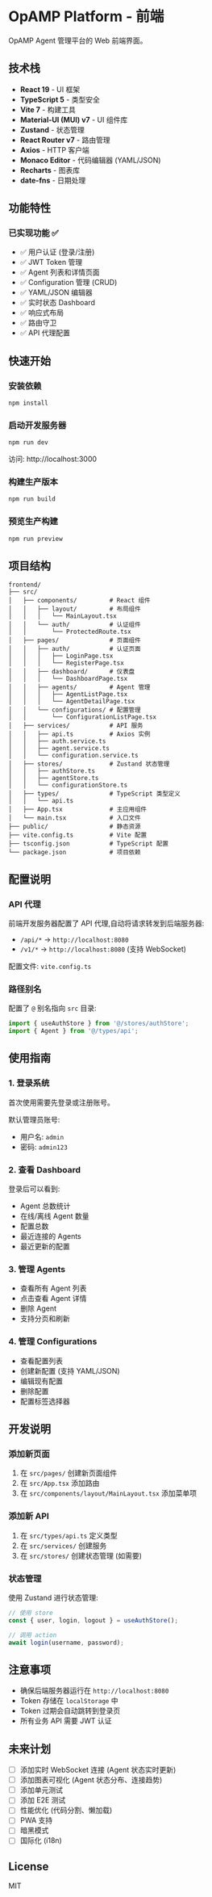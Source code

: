 # OpAMP Platform - 前端

OpAMP Agent 管理平台的 Web 前端界面。

## 技术栈

- **React 19** - UI 框架
- **TypeScript 5** - 类型安全
- **Vite 7** - 构建工具
- **Material-UI (MUI) v7** - UI 组件库
- **Zustand** - 状态管理
- **React Router v7** - 路由管理
- **Axios** - HTTP 客户端
- **Monaco Editor** - 代码编辑器 (YAML/JSON)
- **Recharts** - 图表库
- **date-fns** - 日期处理

## 功能特性

### 已实现功能 ✅

- ✅ 用户认证 (登录/注册)
- ✅ JWT Token 管理
- ✅ Agent 列表和详情页面
- ✅ Configuration 管理 (CRUD)
- ✅ YAML/JSON 编辑器
- ✅ 实时状态 Dashboard
- ✅ 响应式布局
- ✅ 路由守卫
- ✅ API 代理配置

## 快速开始

### 安装依赖

```bash
npm install
```

### 启动开发服务器

```bash
npm run dev
```

访问: http://localhost:3000

### 构建生产版本

```bash
npm run build
```

### 预览生产构建

```bash
npm run preview
```

## 项目结构

```
frontend/
├── src/
│   ├── components/         # React 组件
│   │   ├── layout/         # 布局组件
│   │   │   └── MainLayout.tsx
│   │   └── auth/           # 认证组件
│   │       └── ProtectedRoute.tsx
│   ├── pages/              # 页面组件
│   │   ├── auth/           # 认证页面
│   │   │   ├── LoginPage.tsx
│   │   │   └── RegisterPage.tsx
│   │   ├── dashboard/      # 仪表盘
│   │   │   └── DashboardPage.tsx
│   │   ├── agents/         # Agent 管理
│   │   │   ├── AgentListPage.tsx
│   │   │   └── AgentDetailPage.tsx
│   │   └── configurations/ # 配置管理
│   │       └── ConfigurationListPage.tsx
│   ├── services/           # API 服务
│   │   ├── api.ts          # Axios 实例
│   │   ├── auth.service.ts
│   │   ├── agent.service.ts
│   │   └── configuration.service.ts
│   ├── stores/             # Zustand 状态管理
│   │   ├── authStore.ts
│   │   ├── agentStore.ts
│   │   └── configurationStore.ts
│   ├── types/              # TypeScript 类型定义
│   │   └── api.ts
│   ├── App.tsx             # 主应用组件
│   └── main.tsx            # 入口文件
├── public/                 # 静态资源
├── vite.config.ts          # Vite 配置
├── tsconfig.json           # TypeScript 配置
└── package.json            # 项目依赖
```

## 配置说明

### API 代理

前端开发服务器配置了 API 代理,自动将请求转发到后端服务器:

- `/api/*` → `http://localhost:8080`
- `/v1/*` → `http://localhost:8080` (支持 WebSocket)

配置文件: `vite.config.ts`

### 路径别名

配置了 `@` 别名指向 `src` 目录:

```typescript
import { useAuthStore } from '@/stores/authStore';
import { Agent } from '@/types/api';
```

## 使用指南

### 1. 登录系统

首次使用需要先登录或注册账号。

默认管理员账号:
- 用户名: `admin`
- 密码: `admin123`

### 2. 查看 Dashboard

登录后可以看到:
- Agent 总数统计
- 在线/离线 Agent 数量
- 配置总数
- 最近连接的 Agents
- 最近更新的配置

### 3. 管理 Agents

- 查看所有 Agent 列表
- 点击查看 Agent 详情
- 删除 Agent
- 支持分页和刷新

### 4. 管理 Configurations

- 查看配置列表
- 创建新配置 (支持 YAML/JSON)
- 编辑现有配置
- 删除配置
- 配置标签选择器

## 开发说明

### 添加新页面

1. 在 `src/pages/` 创建新页面组件
2. 在 `src/App.tsx` 添加路由
3. 在 `src/components/layout/MainLayout.tsx` 添加菜单项

### 添加新 API

1. 在 `src/types/api.ts` 定义类型
2. 在 `src/services/` 创建服务
3. 在 `src/stores/` 创建状态管理 (如需要)

### 状态管理

使用 Zustand 进行状态管理:

```typescript
// 使用 store
const { user, login, logout } = useAuthStore();

// 调用 action
await login(username, password);
```

## 注意事项

- 确保后端服务器运行在 `http://localhost:8080`
- Token 存储在 `localStorage` 中
- Token 过期会自动跳转到登录页
- 所有业务 API 需要 JWT 认证

## 未来计划

- [ ] 添加实时 WebSocket 连接 (Agent 状态实时更新)
- [ ] 添加图表可视化 (Agent 状态分布、连接趋势)
- [ ] 添加单元测试
- [ ] 添加 E2E 测试
- [ ] 性能优化 (代码分割、懒加载)
- [ ] PWA 支持
- [ ] 暗黑模式
- [ ] 国际化 (i18n)

## License

MIT
